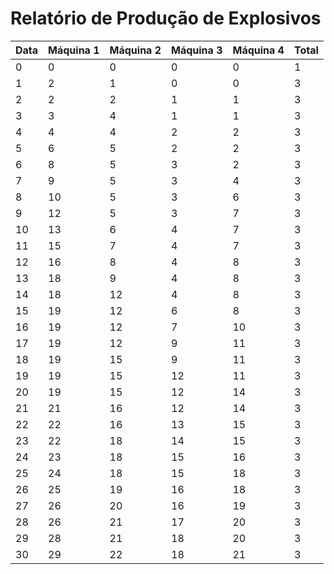 # Relatório de Produção de Explosivos

| Data       | Máquina 1 | Máquina 2 | Máquina 3 | Máquina 4 | Total     |
|------------|-----------|-----------|-----------|-----------|-----------|
| 0 | 0 | 0 | 0 | 0 | 1 |
| 1 | 2 | 1 | 0 | 0 | 3 |
| 2 | 2 | 2 | 1 | 1 | 3 |
| 3 | 3 | 4 | 1 | 1 | 3 |
| 4 | 4 | 4 | 2 | 2 | 3 |
| 5 | 6 | 5 | 2 | 2 | 3 |
| 6 | 8 | 5 | 3 | 2 | 3 |
| 7 | 9 | 5 | 3 | 4 | 3 |
| 8 | 10 | 5 | 3 | 6 | 3 |
| 9 | 12 | 5 | 3 | 7 | 3 |
| 10 | 13 | 6 | 4 | 7 | 3 |
| 11 | 15 | 7 | 4 | 7 | 3 |
| 12 | 16 | 8 | 4 | 8 | 3 |
| 13 | 18 | 9 | 4 | 8 | 3 |
| 14 | 18 | 12 | 4 | 8 | 3 |
| 15 | 19 | 12 | 6 | 8 | 3 |
| 16 | 19 | 12 | 7 | 10 | 3 |
| 17 | 19 | 12 | 9 | 11 | 3 |
| 18 | 19 | 15 | 9 | 11 | 3 |
| 19 | 19 | 15 | 12 | 11 | 3 |
| 20 | 19 | 15 | 12 | 14 | 3 |
| 21 | 21 | 16 | 12 | 14 | 3 |
| 22 | 22 | 16 | 13 | 15 | 3 |
| 23 | 22 | 18 | 14 | 15 | 3 |
| 24 | 23 | 18 | 15 | 16 | 3 |
| 25 | 24 | 18 | 15 | 18 | 3 |
| 26 | 25 | 19 | 16 | 18 | 3 |
| 27 | 26 | 20 | 16 | 19 | 3 |
| 28 | 26 | 21 | 17 | 20 | 3 |
| 29 | 28 | 21 | 18 | 20 | 3 |
| 30 | 29 | 22 | 18 | 21 | 3 |
